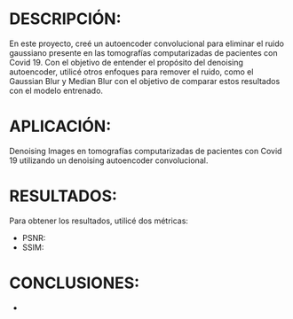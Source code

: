 # DESCRIPCIÓN:
En este proyecto, creé un autoencoder convolucional para eliminar el ruido gaussiano presente en las tomografías computarizadas de pacientes con Covid 19.
Con el objetivo de entender el propósito del denoising autoencoder, utilicé otros enfoques para remover el ruido, como el Gaussian Blur y Median Blur con el objetivo de comparar estos resultados con el modelo entrenado.

# APLICACIÓN:
Denoising Images en tomografías computarizadas de pacientes con Covid 19 utilizando un denoising autoencoder convolucional.

# RESULTADOS:
Para obtener los resultados, utilicé dos métricas:
* PSNR:
* SSIM: 


# CONCLUSIONES:
-  

